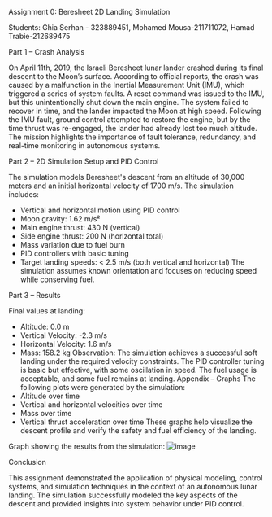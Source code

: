 Assignment 0: Beresheet 2D Landing Simulation

Students: Ghia Serhan - 323889451, Mohamed Mousa-211711072, Hamad Trabie-212689475

Part 1 – Crash Analysis

On April 11th, 2019, the Israeli Beresheet lunar lander crashed during its final descent to the Moon’s surface. According to official reports, the crash was caused by a malfunction in the Inertial Measurement Unit (IMU), which triggered a series of system faults. A reset command was issued to the IMU, but this unintentionally shut down the main engine. The system failed to recover in time, and the lander impacted the Moon at high speed.
Following the IMU fault, ground control attempted to restore the engine, but by the time thrust was re-engaged, the lander had already lost too much altitude. The mission highlights the importance of fault tolerance, redundancy, and real-time monitoring in autonomous systems.

Part 2 – 2D Simulation Setup and PID Control

The simulation models Beresheet's descent from an altitude of 30,000 meters and an initial horizontal velocity of 1700 m/s. The simulation includes:
- Vertical and horizontal motion using PID control
- Moon gravity: 1.62 m/s²
- Main engine thrust: 430 N (vertical)
- Side engine thrust: 200 N (horizontal total)
- Mass variation due to fuel burn
- PID controllers with basic tuning
- Target landing speeds: < 2.5 m/s (both vertical and horizontal)
The simulation assumes known orientation and focuses on reducing speed while conserving fuel.

Part 3 – Results

Final values at landing:
- Altitude: 0.0 m
- Vertical Velocity: -2.3 m/s
- Horizontal Velocity: 1.6 m/s
- Mass: 158.2 kg
Observation:
The simulation achieves a successful soft landing under the required velocity constraints. The PID controller tuning is basic but effective, with some oscillation in speed. The fuel usage is acceptable, and some fuel remains at landing.
Appendix – Graphs
The following plots were generated by the simulation:
- Altitude over time
- Vertical and horizontal velocities over time
- Mass over time
- Vertical thrust acceleration over time
These graphs help visualize the descent profile and verify the safety and fuel efficiency of the landing.

Graph showing the results from the simulation:
![image](https://github.com/user-attachments/assets/4984a153-67df-49a4-a128-f914fea6d1d4)

 
Conclusion

This assignment demonstrated the application of physical modeling, control systems, and simulation techniques in the context of an autonomous lunar landing. The simulation successfully modeled the key aspects of the descent and provided insights into system behavior under PID control.


